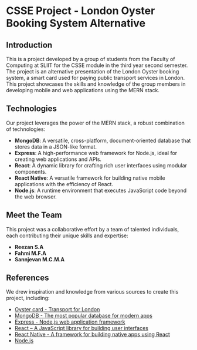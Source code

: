 # CSSE Project - London Oyster Booking System Alternative

## Introduction

This is a project developed by a group of students from the Faculty of Computing at SLIIT for the CSSE module in the third year second semester. The project is an alternative presentation of the London Oyster booking system, a smart card used for paying public transport services in London. This project showcases the skills and knowledge of the group members in developing mobile and web applications using the MERN stack.

## Technologies

Our project leverages the power of the MERN stack, a robust combination of technologies:

- **MongoDB**: A versatile, cross-platform, document-oriented database that stores data in a JSON-like format.
- **Express**: A high-performance web framework for Node.js, ideal for creating web applications and APIs.
- **React**: A dynamic library for crafting rich user interfaces using modular components.
- **React Native**: A versatile framework for building native mobile applications with the efficiency of React.
- **Node.js**: A runtime environment that executes JavaScript code beyond the web browser.

## Meet the Team

This project was a collaborative effort by a team of talented individuals, each contributing their unique skills and expertise:

- **Reezan S.A**
- **Fahmi M.F.A**
- **Sannjevan M.C.M.A**

## References

We drew inspiration and knowledge from various sources to create this project, including:

- [Oyster card - Transport for London](https://www.tfl.gov.uk/fares-and-payments/oyster/what-is-an-oyster-card)
- [MongoDB - The most popular database for modern apps](https://www.mongodb.com/)
- [Express - Node.js web application framework](https://expressjs.com/)
- [React – A JavaScript library for building user interfaces](https://reactjs.org/)
- [React Native - A framework for building native apps using React](https://reactnative.dev/)
- [Node.js](https://nodejs.org/)

